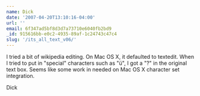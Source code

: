 ```yaml
---
name: Dick
date: '2007-04-20T13:10:16-04:00'
url: ''
email: 6f347ad5bf8d3d7a73710e6040fb2bd9
_id: 915616bb-e0c2-4935-89af-1c24743c47c4
slug: '/its_all_text_v06/'
---
```


I tried a bit of wikipedia editing. On Mac OS X, it defaulted to textedit.
When I tried to put in "special" characters such as "ü", I got a "?" in the
original text box. Seems like some work in needed on Mac OS X character set
integration.

Dick
